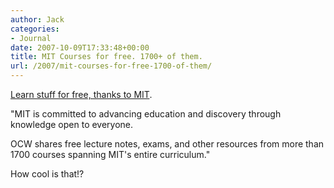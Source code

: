 ```yaml
---
author: Jack
categories:
- Journal
date: 2007-10-09T17:33:48+00:00
title: MIT Courses for free. 1700+ of them.
url: /2007/mit-courses-for-free-1700-of-them/
---
```


[Learn stuff for free, thanks to MIT][1]. 

"MIT is committed to advancing education and discovery through knowledge open to everyone. 

OCW shares free lecture notes, exams, and other resources from more than 1700 courses spanning MIT's entire curriculum." 

How cool is that!?

 [1]: http://ocw.mit.edu/OcwWeb/web/home/home/index.htm